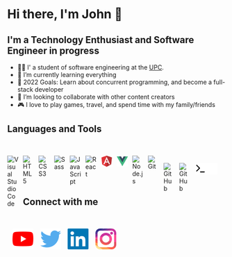 # Hi there, I'm John 👋
## I'm a Technology Enthusiast and Software Engineer in progress

- 🧑‍🎓 I' a student of software engineering at the [UPC](https://upc.edu.pe).
- 📖 I’m currently learning everything
- 🥅 2022 Goals: Learn about concurrent programming, and become a full-stack developer
- 👯 I’m looking to collaborate with other content creators
- 🎮 I love to play games, travel, and spend time with my family/friends

## Languages and Tools

<br>

[<img align="left" alt="Visual Studio Code" width="26px" src="https://cdn.jsdelivr.net/gh/devicons/devicon/icons/vscode/vscode-original.svg" style="padding-right:10px;" />]()
&nbsp;&nbsp;
[<img align="left" alt="HTML5" width="26px" src="https://cdn.jsdelivr.net/gh/devicons/devicon/icons/html5/html5-original.svg" style="padding-right:10px;" />]()
&nbsp;&nbsp;
[<img align="left" alt="CSS3" width="26px" src="https://cdn.jsdelivr.net/gh/devicons/devicon/icons/css3/css3-original.svg" style="padding-right:10px;" />]()
&nbsp;&nbsp;
[<img align="left" alt="Sass" width="26px" src="https://cdn.jsdelivr.net/gh/devicons/devicon/icons/sass/sass-original.svg" style="padding-right:10px;" />]()
&nbsp;&nbsp;
[<img align="left" alt="JavaScript" width="26px" src="https://cdn.jsdelivr.net/gh/devicons/devicon/icons/javascript/javascript-original.svg" style="padding-right:10px;" />]()
&nbsp;&nbsp;
[<img align="left" alt="React" width="26px" src="https://cdn.jsdelivr.net/gh/devicons/devicon/icons/react/react-original.svg" style="padding-right:10px;" />]()
&nbsp;&nbsp;
[<img align="left" alt="Angular" width="26px" src="./img/angular.svg" style="padding-right:10px;" />]()
&nbsp;&nbsp;
[<img align="left" alt="Vue" width="26px" src="./img/vue.svg" style="padding-right:10px;" />]()
&nbsp;&nbsp;
[<img align="left" alt="Node.js" width="26px" src="https://cdn.jsdelivr.net/gh/devicons/devicon/icons/nodejs/nodejs-original.svg" style="padding-right:10px;" />]()
&nbsp;&nbsp;
[<img align="left" alt="Git" width="26px" src="https://cdn.jsdelivr.net/gh/devicons/devicon/icons/git/git-original.svg" style="padding-right:10px;" />]()
&nbsp;&nbsp;
[<img align="left" alt="GitHub" width="26px" src="https://user-images.githubusercontent.com/3369400/139447912-e0f43f33-6d9f-45f8-be46-2df5bbc91289.png" style="padding-right:10px;" />](https:#gh-dark-mode-only)
&nbsp;&nbsp;
[<img align="left" alt="GitHub" width="26px" src="https://user-images.githubusercontent.com/3369400/139448065-39a229ba-4b06-434b-bc67-616e2ed80c8f.png" style="padding-right:10px;" />](https:#gh-light-mode-only)
&nbsp;&nbsp;
[<img align="left" alt="Terminal" width="26px" src="./img/terminal-light.svg" />](https:#gh-light-mode-only)
&nbsp;&nbsp;
[<img align="left" alt="Terminal" width="26px" src="./img/terminal-dark.svg" />](https:#gh-dark-mode-only)
&nbsp;&nbsp;

<br>

## Connect with me

<br>

&nbsp;&nbsp;
[![website](./img/youtube.svg)](https://www.youtube.com/channel/UCodExTxlvx6WQK9uri2GACA)
&nbsp;&nbsp;
[![website](./img/twitter.svg)](https://twitter.com/_ion_7)
&nbsp;&nbsp;
[![website](./img/linkedin.svg)](https://www.linkedin.com/in/john-sahir-leon-leon-294313195)
&nbsp;&nbsp;
[![website](./img/instagram.svg)](https://www.instagram.com/nobody.js)
